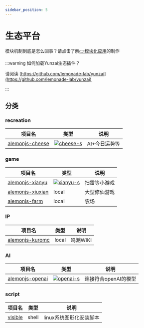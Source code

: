 ```yaml
---
sidebar_position: 5
---
```


# 生态平台

模块机制到底是怎么回事？请点击了解[👉模块化应用](/docs/alemonjsDocs/open/models)的制作

:::warning 如何加载Yunzai生态插件？

请阅读 [https://github.com/lemonade-lab/yunzai](https://github.com/lemonade-lab/yunzai)

:::

## 分类

### recreation

| 项目名            | 类型                    | 说明          |
| ----------------- | ----------------------- | ------------- |
| [alemonjs-cheese] | [![cheese-s]][cheese-p] | AI+今日运势等 |

[alemonjs-cheese]: https://github.com/V2233/alemonjs-cheese
[cheese-s]: https://img.shields.io/npm/v/alemonjs-cheese.svg
[cheese-p]: https://www.npmjs.com/package/alemonjs-cheese

### game

| 项目名             | 类型                    | 说明         |
| ------------------ | ----------------------- | ------------ |
| [alemonjs-xianyu]  | [![xianyu-s]][xianyu-p] | 扫雷等小游戏 |
| [alemonjs-xiuxian] | local                   | 大型修仙游戏 |
| [alemonjs-farm]    | local                   | 农场         |

[alemonjs-xianyu]: https://gitee.com/suancaixianyu/xianyu-plugin/tree/alemonjs/
[xianyu-s]: https://img.shields.io/npm/v/alemonjs-xianyu.svg
[xianyu-p]: https://www.npmjs.com/package/alemonjs-xianyu
[alemonjs-xiuxian]: https://github.com/xiuxianjs/xiuxian-bot
[alemonjs-farm]: https://github.com/xiuxianjs/farm-bot

### IP

| 项目名            | 类型  | 说明     |
| ----------------- | ----- | -------- |
| [alemonjs-kuromc] | local | 鸣潮WIKI |

[alemonjs-kuromc]: https://github.com/xiuxianjs/kuromc

### AI

| 项目名            | 类型                    | 说明                 |
| ----------------- | ----------------------- | -------------------- |
| [alemonjs-openai] | [![openai-s]][openai-p] | 连接符合openAI的模型 |

[alemonjs-openai]: https://github.com/xiuxianjs/ollama
[openai-s]: https://img.shields.io/npm/v/alemonjs-openai.svg
[openai-p]: https://www.npmjs.com/package/alemonjs-openai

### script

| 项目名                                             | 类型  | 说明                    |
| -------------------------------------------------- | ----- | ----------------------- |
| [visible](https://github.com/lemonade-lab/visible) | shell | linux系统图形化安装脚本 |
